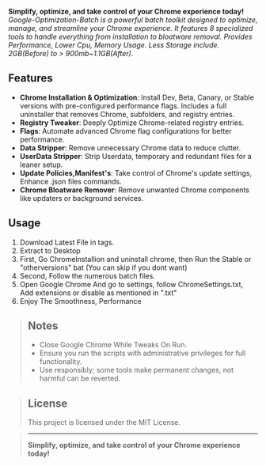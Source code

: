
**Simplify, optimize, and take control of your Chrome experience today!**
_Google-Optimization-Batch is a powerful batch toolkit designed to optimize, manage, and streamline your Chrome experience. It features 8 specialized tools to handle everything from installation to bloatware removal._
_Provides Performance, Lower Cpu, Memory Usage. Less Storage include. 2GB(Before) to > 900mb~1.1GB(After)._

## Features  
- **Chrome Installation & Optimization**: Install Dev, Beta, Canary, or Stable versions with pre-configured performance flags. Includes a full uninstaller that removes Chrome, subfolders, and registry entries.  
- **Registry Tweaker**: Deeply Optimize Chrome-related registry entries.  
- **Flags**: Automate advanced Chrome flag configurations for better performance.  
- **Data Stripper**: Remove unnecessary Chrome data to reduce clutter.  
- **UserData Stripper**: Strip Userdata, temporary and redundant files for a leaner setup.  
- **Update Policies,Manifest's**: Take control of Chrome's update settings, Enhance .json files commands.  
- **Chrome Bloatware Remover**: Remove unwanted Chrome components like updaters or background services.  

## Usage  
1. Download Latest File in tags.  
2. Extract to Desktop
3. First, Go ChromeInstallion and uninstall chrome, then Run the Stable or "otherversions" bat (You can skip if you dont want)
4. Second, Follow the numerous batch files.
5. Open Google Chrome And go to settings, follow ChromeSettings.txt, Add extensions or disable as mentioned in ".txt"
6. Enjoy The Smoothness, Performance

> ## Notes  
> - Close Google Chrome While Tweaks On Run.
> - Ensure you run the scripts with administrative privileges for full functionality.  
> - Use responsibly; some tools make permanent changes, not harmful can be reverted.

> ## License  
> This project is licensed under the MIT License.  

> ---
> **Simplify, optimize, and take control of your Chrome experience today!**
